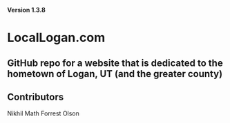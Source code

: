 **Version 1.3.8**

# LocalLogan.com

GitHub repo for a website that is dedicated to the hometown of Logan, UT (and the greater county)
---
## Contributors

Nikhil Math
Forrest Olson